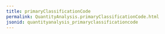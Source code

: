 ```yaml
---
title: primaryClassificationCode
permalink: QuantityAnalysis.primaryClassificationCode.html
jsonid: quantityanalysis_primaryclassificationcode
---
```

